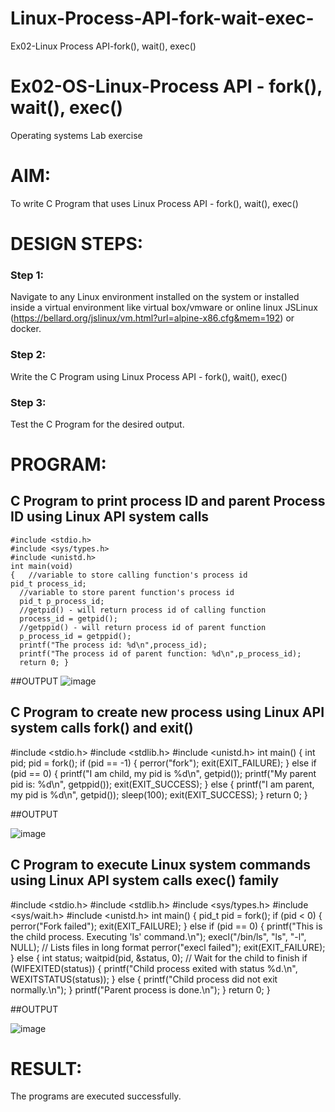 # Linux-Process-API-fork-wait-exec-
Ex02-Linux Process API-fork(), wait(), exec()
# Ex02-OS-Linux-Process API - fork(), wait(), exec()
Operating systems Lab exercise


# AIM:
To write C Program that uses Linux Process API - fork(), wait(), exec()

# DESIGN STEPS:

### Step 1:

Navigate to any Linux environment installed on the system or installed inside a virtual environment like virtual box/vmware or online linux JSLinux (https://bellard.org/jslinux/vm.html?url=alpine-x86.cfg&mem=192) or docker.

### Step 2:

Write the C Program using Linux Process API - fork(), wait(), exec()

### Step 3:

Test the C Program for the desired output. 

# PROGRAM:

## C Program to print process ID and parent Process ID using Linux API system calls

    #include <stdio.h>
    #include <sys/types.h>
    #include <unistd.h>
    int main(void)
    {	//variable to store calling function's process id
    pid_t process_id;
	  //variable to store parent function's process id
	  pid_t p_process_id;
	  //getpid() - will return process id of calling function
	  process_id = getpid();
	  //getppid() - will return process id of parent function
	  p_process_id = getppid();
	  printf("The process id: %d\n",process_id);
	  printf("The process id of parent function: %d\n",p_process_id);
	  return 0; }







##OUTPUT
![image](https://github.com/vinodhini-17/Linux-Process-API-fork-wait-exec/assets/145742741/66acb4a6-4f39-4a65-800b-47b77567e50f)




## C Program to create new process using Linux API system calls fork() and exit()
#include <stdio.h>
#include <stdlib.h>
#include <unistd.h>
int main() {
    int pid;
    pid = fork();
    if (pid == -1) {
        perror("fork");
        exit(EXIT_FAILURE);
    }
    else if (pid == 0) {
        printf("I am child, my pid is %d\n", getpid());
        printf("My parent pid is: %d\n", getppid());
        exit(EXIT_SUCCESS);
    }
    else {
        printf("I am parent, my pid is %d\n", getpid());
        sleep(100);
        exit(EXIT_SUCCESS);
    }
    return 0;
}







##OUTPUT

![image](https://github.com/vinodhini-17/Linux-Process-API-fork-wait-exec/assets/145742741/cc546ea2-8016-45ac-a093-d0d5a3a54524)







## C Program to execute Linux system commands using Linux API system calls exec() family
#include <stdio.h>
#include <stdlib.h>
#include <sys/types.h>
#include <sys/wait.h>
#include <unistd.h>
int main() {
    pid_t pid = fork();
    if (pid < 0) {
        perror("Fork failed");
        exit(EXIT_FAILURE);
    } else if (pid == 0) {
        printf("This is the child process. Executing 'ls' command.\n");
        execl("/bin/ls", "ls", "-l", NULL); // Lists files in long format
        perror("execl failed");
        exit(EXIT_FAILURE);
    } else {
        int status;
        waitpid(pid, &status, 0); // Wait for the child to finish
        if (WIFEXITED(status)) {
            printf("Child process exited with status %d.\n", WEXITSTATUS(status));
        } else {
            printf("Child process did not exit normally.\n");
        }
        printf("Parent process is done.\n");
    }
    return 0;
}




##OUTPUT


![image](https://github.com/vinodhini-17/Linux-Process-API-fork-wait-exec/assets/145742741/4015a823-7cae-4267-88f4-54cf7488ce2f)


# RESULT:
The programs are executed successfully.

